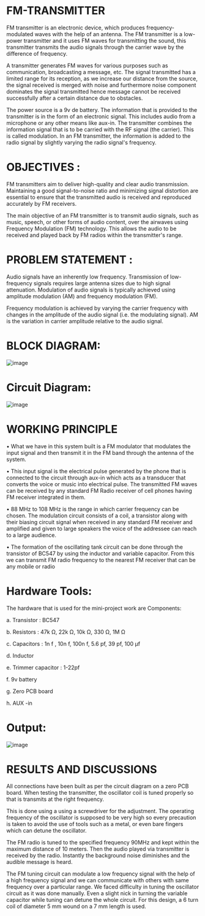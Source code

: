 # FM-TRANSMITTER

FM transmitter is an electronic device, which produces frequency-modulated waves with  the help of an antenna. The FM transmitter is a low-power transmitter and it uses FM waves  for transmitting the sound, this transmitter transmits the audio signals through the carrier  wave by the difference of frequency.

A transmitter generates FM waves for various purposes such as communication, 
broadcasting a message, etc. The signal transmitted has a limited range for its reception, as 
we increase our distance from the source, the signal received is merged with noise and 
furthermore noise component dominates the signal transmitted hence message cannot be 
received successfully after a certain distance due to obstacles. 

The power source is a 9v de battery. The information that is provided to the transmitter is 
in the form of an electronic signal. This includes audio from a microphone or any other 
means like aux-in. The transmitter combines the information signal that is to be carried 
with the RF signal (the carrier). This is called modulation. In an FM transmitter, the 
information is added to the radio signal by slightly varying the radio signal's frequency.

# OBJECTIVES :
FM transmitters aim to deliver high-quality and clear audio transmission. Maintaining a 
good signal-to-noise ratio and minimizing signal distortion are essential to ensure that the 
transmitted audio is received and reproduced accurately by FM receivers. 

The main objective of an FM transmitter is to transmit audio signals, such as music, speech, 
or other forms of audio content, over the airwaves using Frequency Modulation (FM) 
technology. This allows the audio to be received and played back by FM radios within the 
transmitter's range. 

# PROBLEM STATEMENT :
Audio signals have an inherently low frequency. Transmission of low-frequency signals 
requires large antenna sizes due to high signal attenuation. Modulation of audio signals is 
typically achieved using amplitude modulation (AM) and frequency modulation (FM).

Frequency modulation is achieved by varying the carrier frequency with changes in the 
amplitude of the audio signal (i.e. the modulating signal). AM is the variation in carrier 
amplitude relative to the audio signal. 


# BLOCK DIAGRAM:
![image](https://github.com/user-attachments/assets/6e8a7553-7e03-4e13-9ac7-685cc8adfc2b)

# Circuit Diagram:
![image](https://github.com/user-attachments/assets/70e6b5c3-66b4-47da-81c2-7992dd5a3b5c)

# WORKING PRINCIPLE 
• What we have in this system built is a FM modulator that modulates the input signal 
and then transmit it in the FM band through the antenna of the system.  

• This input signal is the electrical pulse generated by the phone that is connected to 
the circuit through aux-in which acts as a transducer that converts the voice or music 
into electrical pulse. The transmitted FM waves can be received by any standard 
FM Radio receiver of cell phones having FM receiver integrated in them. 

• 88 MHz to 108 MHz is the range in which carrier frequency can be chosen. The 
modulation circuit consists of a coil, a transistor along with their biasing circuit signal when received in any standard FM receiver and amplified and given to large speakers the 
voice of the addressee can reach to a large audience. 

• The formation of the oscillating tank circuit can be done through the transistor of 
BC547 by using the inductor and variable capacitor. From this we can transmit FM 
radio frequency to the nearest FM receiver that can be any mobile or radio 


# Hardware Tools:

The hardware that is used for the mini-project work are 
Components: 

a. Transistor : BC547 

b. Resistors : 47k Ω, 22k Ω, 10k Ω, 330 Ω, 1M Ω 

c. Capacitors : 1n f , 10n f, 100n f, 5.6 pf, 39 pf, 100 µf 

d. Inductor 

e. Trimmer capacitor : 1-22pf 

f. 9v battery 

g. Zero PCB board 

h. AUX -in

# Output:
![image](https://github.com/user-attachments/assets/7030b306-c7a2-4983-bebe-b5d4463f57d7)

# RESULTS AND DISCUSSIONS 

All connections have been built as per the circuit diagram on a zero PCB board. When 
testing the transmitter, the oscillator coil is tuned properly so that is transmits at the 
right frequency. 

This is done using a using a screwdriver for the adjustment. The operating frequency of the oscillator is supposed to be very high so every precaution is taken to avoid the use of tools such as a metal, or even bare fingers which can detune the oscillator. 

The FM radio is tuned to the specified frequency 90MHz and kept within the maximum 
distance of 10 meters. Then the audio played via transmitter is received by the radio. 
Instantly the background noise diminishes and the audible message is heard.

The FM tuning circuit can modulate a low frequency signal with the help of a high frequency 
signal and we can communicate with others with same frequency over a particular 
range. We faced difficulty in tuning the oscillator circuit as it was done manually. Even 
a slight nick in turning the variable capacitor while tuning can detune the whole circuit. 
For this design, a 6 turn coil of diameter 5 mm wound on a 7 mm length is used. 




